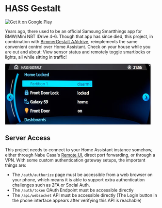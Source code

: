 HASS Gestalt
============

<a href="https://play.google.com/store/apps/details?id=io.bimmergestalt.hassgestalt"><img height="60" alt="Get it on Google Play" src="https://play.google.com/intl/en_us/badges/static/images/badges/en_badge_web_generic.png"/></a>

Years ago, there used to be an official Samsung Smartthings app for BMW/Mini NBT IDrive 4-6.
Though that app has since died, this project, in combination with [BimmerGestalt AAIdrive](https://github.com/BimmerGestalt/AAIdrive), reimplements the same convenient control over Home Assistant.
Check on your house while you are out and about: View sensor status and remotely toggle smartlocks or lights, all while sitting in traffic!

![Screenshot](docs/dashboard.jpg)

Server Access
-------------

This project needs to connect to your Home Assistant instance somehow, either through Nabu Casa's [Remote UI](https://www.nabucasa.com/config/remote/),
direct port forwarding, or through a VPN. With some custom authentication gateway setups, the important things are:

  - The `/auth/authorize` page must be accessible from a web browser on your phone, which means it is able to support extra authentication challenges such as 2FA or Social Auth.
  - The `/auth/token` OAuth Endpoint must be accessible directly
  - The `/api/websocket` API must be accessible directly  (The Login button in the phone interface appears after verifying this API is reachable)